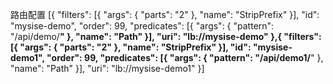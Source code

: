路由配置
[{
	"filters": [{
		"args": {
			"parts": "2"
		},
		"name": "StripPrefix"
	}],
	"id": "mysise-demo",
	"order": 99,
	"predicates": [{
		"args": {
			"pattern": "/api/demo/**"
		},
		"name": "Path"
	}],
	"uri": "lb://mysise-demo"
},{
	"filters": [{
		"args": {
			"parts": "2"
		},
		"name": "StripPrefix"
	}],
	"id": "mysise-demo1",
	"order": 99,
	"predicates": [{
		"args": {
			"pattern": "/api/demo1/**"
		},
		"name": "Path"
	}],
	"uri": "lb://mysise-demo1"
}]
